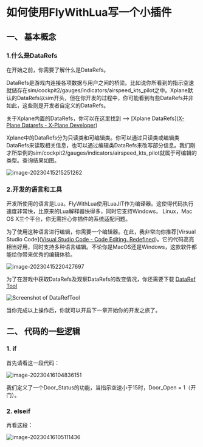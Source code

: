 # 如何使用FlyWithLua写一个小插件

## 一、 基本概念

### 1.什么是DataRefs

在开始之前，你需要了解什么是DataRefs。 

DataRefs是游戏内连接各项数据与用户之间的桥梁。比如说你所看到的指示空速就储存在sim/cockpit2/gauges/indicators/airspeed_kts_pilot之中。Xplane默认的DataRefs以sim开头，但在你开发的过程中，你可能看到有些DataRefs并非如此，这些则是开发者自定义的DataRefs。

关于Xplane内置的DataRefs，你可以在这里找到 --> [Xplane DataRefs]([X-Plane Datarefs - X-Plane Developer](https://developer.x-plane.com/datarefs/))

Xplane中的DataRefs分为只读类和可编辑类。你可以通过只读类或编辑类DataRefs来读取相关信息，也可以通过编辑类DataRefs来改写部分信息。我们刚才所举例的sim/cockpit2/gauges/indicators/airspeed_kts_pilot就属于可编辑的类型。查询结果如图。

![image-20230415215251262](C:\Users\ASUS\AppData\Roaming\Typora\typora-user-images\image-20230415215251262.png)

### 2.开发的语言和工具

开发所使用的语言是Lua。FlyWithLua使用LuaJIT作为编译器。这使得代码执行速度非常快，比原来的Lua解释器快得多，同时它支持Windows， Linux，Mac OS X三个平台，你无需担心你插件的系统适配问题。

为了使用这种语言进行编辑，你需要一个编辑器。在此，我非常向你推荐[Virsual Studio Code]([Visual Studio Code - Code Editing. Redefined](https://code.visualstudio.com/))。它的代码高亮相当好用，同时支持多种语言编辑。不论你是MacOS还是Windows，这款软件都能给你带来优秀的编辑体验。

![image-20230415220427697](C:\Users\ASUS\AppData\Roaming\Typora\typora-user-images\image-20230415220427697.png)

为了在游戏中获取DataRefs及观察DataRefs的改变情况，你还需要下载 [DataRef Tool](https://datareftool.com/)

![Screenshot of DataRefTool](https://datareftool.com/datareftool.png)



当你完成以上操作后，你就可以开启下一章开始你的开发之旅了。



## 二、 代码的一些逻辑

### 1. if

首先请看这一段代码：

![image-20230416104836151](C:\Users\ASUS\AppData\Roaming\Typora\typora-user-images\image-20230416104836151.png)

我们定义了一个Door_Status的功能，当指示空速小于15时，Door_Open = 1（开门）。

### 2. elseif

再看这段：

![image-20230416105111436](C:\Users\ASUS\AppData\Roaming\Typora\typora-user-images\image-20230416105111436.png)

